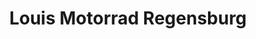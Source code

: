 ---
title: "Louis Motorrad Regensburg"
url: /regensburg/louis-motorrad-regensburg/
shop: Motorrad
---
